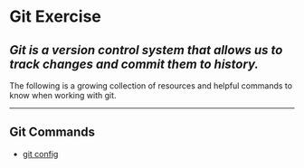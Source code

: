 # Git Exercise

## *Git is a version control system that allows us to track changes and commit them to history.*

The following is a growing collection of resources and helpful commands to know when working with git.

---

## Git Commands
- [git config](./Commands/Config.md)


